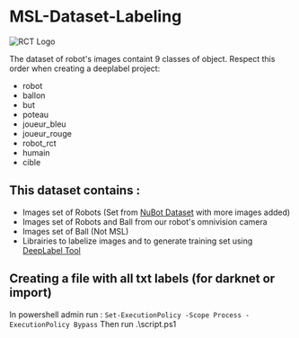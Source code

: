 # MSL-Dataset-Labeling
![RCT Logo](https://rct.univ-tln.fr/wp-content/uploads/IMG_0206-1.jpg)

The dataset of robot's images containt 9 classes of object.
Respect this order when creating a deeplabel project:

* robot
* ballon
* but
* poteau
* joueur_bleu
* joueur_rouge
* robot_rct
* humain
* cible


## This dataset contains :

* Images set of Robots (Set from [NuBot Dataset](https://github.com/Abbyls/robocup-MSL-dataset) with more images added)
* Images set of Robots and Ball from our robot's omnivision camera
* Images set of Ball (Not MSL)
* Librairies to labelize images and to generate training set using [DeepLabel Tool](https://github.com/jveitchmichaelis/deeplabel)


## Creating a file with all txt labels (for darknet or import)
In powershell admin run : `Set-ExecutionPolicy -Scope Process -ExecutionPolicy Bypass`
Then run .\script.ps1
